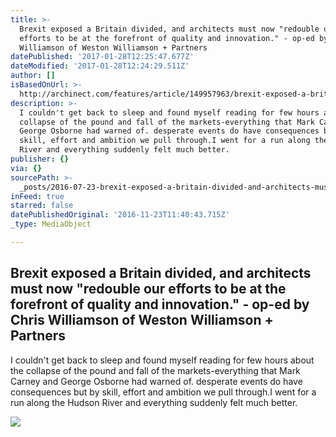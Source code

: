 ```yaml
---
title: >-
  Brexit exposed a Britain divided, and architects must now "redouble our
  efforts to be at the forefront of quality and innovation." - op-ed by Chris
  Williamson of Weston Williamson + Partners
datePublished: '2017-01-28T12:25:47.677Z'
dateModified: '2017-01-28T12:24:29.511Z'
author: []
isBasedOnUrl: >-
  http://archinect.com/features/article/149957963/brexit-exposed-a-britain-divided-and-architects-must-now-redouble-our-efforts-to-be-at-the-forefront-of-quality-and-innovation-op-ed-by-chris-williamson-of-weston-williamson-partners
description: >-
  I couldn't get back to sleep and found myself reading for few hours about the
  collapse of the pound and fall of the markets-everything that Mark Carney and
  George Osborne had warned of. desperate events do have consequences but by
  skill, effort and ambition we pull through.I went for a run along the Hudson
  River and everything suddenly felt much better.
publisher: {}
via: {}
sourcePath: >-
  _posts/2016-07-23-brexit-exposed-a-britain-divided-and-architects-must-now-r.md
inFeed: true
starred: false
datePublishedOriginal: '2016-11-23T11:40:43.715Z'
_type: MediaObject

---
```

<article style=""><h1>Brexit exposed a Britain divided, and architects must now "redouble our efforts to be at the forefront of quality and innovation." - op-ed by Chris Williamson of Weston Williamson + Partners</h1><p>I couldn't get back to sleep and found myself reading for few hours about the collapse of the pound and fall of the markets-everything that Mark Carney and George Osborne had warned of. desperate events do have consequences but by skill, effort and ambition we pull through.I went for a run along the Hudson River and everything suddenly felt much better.</p><img src="http://cdn.archinect.net/images/1200x/nf/nf34i263kwu9s4y9.jpg" /></article>